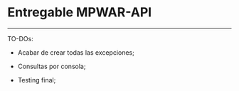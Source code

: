 Entregable MPWAR-API
========================

--------------

TO-DOs:

  * Acabar de crear todas las excepciones;

  * Consultas por consola;

  * Testing final;
